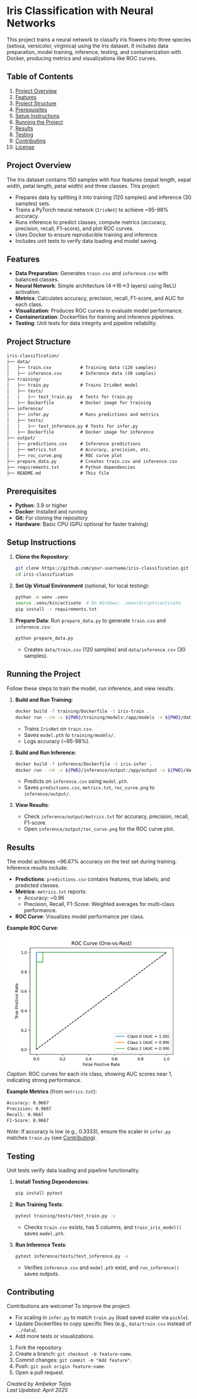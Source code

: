 # Iris Classification with Neural Networks

This project trains a neural network to classify iris flowers into three species (setosa, versicolor, virginica) using the Iris dataset. It includes data preparation, model training, inference, testing, and containerization with Docker, producing metrics and visualizations like ROC curves.

## Table of Contents
1. [Project Overview](#project-overview)
2. [Features](#features)
3. [Project Structure](#project-structure)
4. [Prerequisites](#prerequisites)
5. [Setup Instructions](#setup-instructions)
6. [Running the Project](#running-the-project)
7. [Results](#results)
8. [Testing](#testing)
9. [Contributing](#contributing)
10. [License](#license)

## Project Overview
The Iris dataset contains 150 samples with four features (sepal length, sepal width, petal length, petal width) and three classes. This project:
- Prepares data by splitting it into training (120 samples) and inference (30 samples) sets.
- Trains a PyTorch neural network (`IrisNet`) to achieve ~95-98% accuracy.
- Runs inference to predict classes, compute metrics (accuracy, precision, recall, F1-score), and plot ROC curves.
- Uses Docker to ensure reproducible training and inference.
- Includes unit tests to verify data loading and model saving.

## Features
- **Data Preparation**: Generates `train.csv` and `inference.csv` with balanced classes.
- **Neural Network**: Simple architecture (4→16→3 layers) using ReLU activation.
- **Metrics**: Calculates accuracy, precision, recall, F1-score, and AUC for each class.
- **Visualization**: Produces ROC curves to evaluate model performance.
- **Containerization**: Dockerfiles for training and inference pipelines.
- **Testing**: Unit tests for data integrity and pipeline reliability.

## Project Structure
```
iris-classification/
├── data/
│   ├── train.csv           # Training data (120 samples)
│   ├── inference.csv       # Inference data (30 samples)
├── training/
│   ├── train.py            # Trains IrisNet model
│   ├── tests/
│   │   ├── test_train.py   # Tests for train.py
│   ├── Dockerfile          # Docker image for training
├── inference/
│   ├── infer.py            # Runs predictions and metrics
│   ├── tests/
│   │   ├── test_inference.py # Tests for infer.py
│   ├── Dockerfile          # Docker image for inference
├── output/
│   ├── predictions.csv     # Inference predictions
│   ├── metrics.txt         # Accuracy, precision, etc.
│   ├── roc_curve.png       # ROC curve plot
├── prepare_data.py         # Creates train.csv and inference.csv
├── requirements.txt        # Python dependencies
├── README.md               # This file
```

## Prerequisites
- **Python**: 3.9 or higher
- **Docker**: Installed and running
- **Git**: For cloning the repository
- **Hardware**: Basic CPU (GPU optional for faster training)

## Setup Instructions
1. **Clone the Repository**:
   ```bash
   git clone https://github.com/your-username/iris-classification.git
   cd iris-classification
   ```

2. **Set Up Virtual Environment** (optional, for local testing):
   ```bash
   python -m venv .venv
   source .venv/bin/activate  # On Windows: .venv\Scripts\activate
   pip install -r requirements.txt
   ```

3. **Prepare Data**:
   Run `prepare_data.py` to generate `train.csv` and `inference.csv`:
   ```bash
   python prepare_data.py
   ```
   - Creates `data/train.csv` (120 samples) and `data/inference.csv` (30 samples).

## Running the Project
Follow these steps to train the model, run inference, and view results.

1. **Build and Run Training**:
   ```bash
   docker build -f training/Dockerfile -t iris-train .
   docker run --rm -v ${PWD}/training/models:/app/models -v ${PWD}/data/:/app/data iris-train
   ```
   - Trains `IrisNet` on `train.csv`.
   - Saves `model.pth` to `training/models/`.
   - Logs accuracy (~95-98%).

2. **Build and Run Inference**:
   ```bash
   docker build -f inference/Dockerfile -t iris-infer .
   docker run --rm -v ${PWD}/inference/output:/app/output -v ${PWD}/data:/app/data iris-infer
   ```
   - Predicts on `inference.csv` using `model.pth`.
   - Saves `predictions.csv`, `metrics.txt`, `roc_curve.png` to `inference/output/`.

3. **View Results**:
   - Check `inference/output/metrics.txt` for accuracy, precision, recall, F1-score.
   - Open `inference/output/roc_curve.png` for the ROC curve plot.

## Results
The model achieves ~96.67% accuracy on the test set during training. Inference results include:

- **Predictions**: `predictions.csv` contains features, true labels, and predicted classes.
- **Metrics**: `metrics.txt` reports:
  - Accuracy: ~0.96
  - Precision, Recall, F1-Score: Weighted averages for multi-class performance.
- **ROC Curve**: Visualizes model performance per class.

**Example ROC Curve**:
![ROC Curve](inference/output/roc_curve.png)
*Caption*: ROC curves for each iris class, showing AUC scores near 1, indicating strong performance.

**Example Metrics** (from `metrics.txt`):
```
Accuracy: 0.9667
Precision: 0.9667
Recall: 0.9667
F1-Score: 0.9667
```

*Note*: If accuracy is low (e.g., 0.3333), ensure the scaler in `infer.py` matches `train.py` (see [Contributing](#contributing)).

## Testing
Unit tests verify data loading and pipeline functionality.

1. **Install Testing Dependencies**:
   ```bash
   pip install pytest
   ```

2. **Run Training Tests**:
   ```bash
   pytest training/tests/test_train.py -v
   ```
   - Checks `train.csv` exists, has 5 columns, and `train_iris_model()` saves `model.pth`.

3. **Run Inference Tests**:
   ```bash
   pytest inference/tests/test_inference.py -v
   ```
   - Verifies `inference.csv` and `model.pth` exist, and `run_inference()` saves outputs.

## Contributing
Contributions are welcome! To improve the project:
- Fix scaling in `infer.py` to match `train.py` (load saved scaler via `pickle`).
- Update Dockerfiles to copy specific files (e.g., `data/train.csv` instead of `../data`).
- Add more tests or visualizations.

1. Fork the repository.
2. Create a branch: `git checkout -b feature-name`.
3. Commit changes: `git commit -m "Add feature"`.
4. Push: `git push origin feature-name`.
5. Open a pull request.


*Created by Ambekar Tejas*  
*Last Updated: April 2025*


